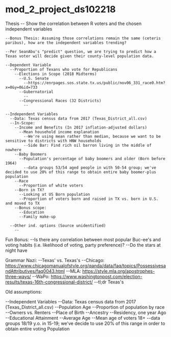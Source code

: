 # mod_2_project_ds102218

Thesis -- Show the correlation between R voters and the chosen independent variables

    --Bonus Thesis: Assuming those correlations remain the same (ceteris paribus), how are the independent variables trending?

    --Per SeanAbu's "predict" question, we are trying to predict how a Texas voter will decide given their county-level population data.

    --Dependent Variable
      --Proportion of Texans who vote for Republicans
        --Elections in Scope (2018 Midterms)
          --U.S. Senate
            --https://enrpages.sos.state.tx.us/public/nov06_331_race0.htm?x=0&y=0&id=733
          --Gubernatorial
            --
          --Congressional Races (32 Districts)
            --

    --Independent Variables
      --Data: Texas census data from 2017 (Texas_District_all.csv)
      --In-Scope:
        --Income and Benefits (In 2017 inflation-adjusted dollars)
          --Mean household income explanation
            --We're using mean rather than median, because we want to be sensitive to districts with HNW households
            --Side Bar: Find rich oil barron living in the middle of nowhere
        --Baby Boomers
          --Population's percentage of baby boomers and older (Born before 1964)
            --data groups 53/54 aged people in with 50-54 group; we've decided to use 20% of this range to obtain entire baby boomer-plus population
        --Race
          --Proportion of white voters
        --Born in TX?
          --Looking at US Born population
          --Proportion of voters born and raised in TX vs. born in U.S. and moved to TX
        --Bonus scope:
          --Education
          --Family make-up

      --Other ind. options (Source unidentified)
        --

Fun Bonus:
  --Is there any correlation between most popular Buc-ee's and voting habits (i.e. likelihood of voting, party preference)?
  --Do the stars at night have

Grammar Nazi:
  --Texas' vs. Texas's
    --Chicago: https://www.chicagomanualofstyle.org/qanda/data/faq/topics/PossessivesandAttributives/faq0043.html
    --MLA: https://style.mla.org/apostrophes-three-ways/
    --WaPo: https://www.washingtonpost.com/election-results/texas-16th-congressional-district/
    --tl;dr Texas's

Old assumptions:

--Independent Variables
  --Data: Texas census data from 2017 (Texas_District_all.csv)
    --Population Age
    --Proportion of population by race
    --Owners vs. Renters
    --Place of Birth
    --Ancestry
    --Residency, one year Ago
    --Educational Attainment
    --Average Age
      --Mean age of voters 18+
      --data groups 18/19 y.o. in 15-19; we've decide to use 20% of this range in order to obtain entire voting Population
